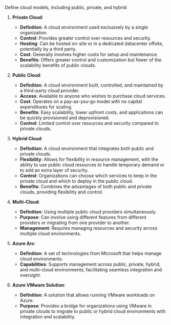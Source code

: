 Define cloud models, including public, private, and hybrid

1. **Private Cloud**:
   - **Definition**: A cloud environment used exclusively by a single organization.
   - **Control**: Provides greater control over resources and security.
   - **Hosting**: Can be hosted on-site or in a dedicated datacenter offsite, potentially by a third party.
   - **Cost**: Generally involves higher costs for setup and maintenance.
   - **Benefits**: Offers greater control and customization but fewer of the scalability benefits of public clouds.

2. **Public Cloud**:
   - **Definition**: A cloud environment built, controlled, and maintained by a third-party cloud provider.
   - **Access**: Available to anyone who wishes to purchase cloud services.
   - **Cost**: Operates on a pay-as-you-go model with no capital expenditures for scaling.
   - **Benefits**: Easy scalability, lower upfront costs, and applications can be quickly provisioned and deprovisioned.
   - **Control**: Limited control over resources and security compared to private clouds.

3. **Hybrid Cloud**:
   - **Definition**: A cloud environment that integrates both public and private clouds.
   - **Flexibility**: Allows for flexibility in resource management, with the ability to use public cloud resources to handle temporary demand or to add an extra layer of security.
   - **Control**: Organizations can choose which services to keep in the private cloud and which to deploy in the public cloud.
   - **Benefits**: Combines the advantages of both public and private clouds, providing flexibility and control.

4. **Multi-Cloud**:
   - **Definition**: Using multiple public cloud providers simultaneously.
   - **Purpose**: Can involve using different features from different providers or migrating from one provider to another.
   - **Management**: Requires managing resources and security across multiple cloud environments.

5. **Azure Arc**:
   - **Definition**: A set of technologies from Microsoft that helps manage cloud environments.
   - **Capabilities**: Supports management across public, private, hybrid, and multi-cloud environments, facilitating seamless integration and oversight.

6. **Azure VMware Solution**:
   - **Definition**: A solution that allows running VMware workloads on Azure.
   - **Purpose**: Provides a bridge for organizations using VMware in private clouds to migrate to public or hybrid cloud environments with integration and scalability.